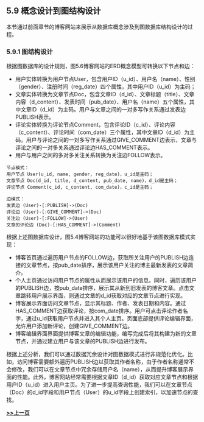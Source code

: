 ## 5.9 概念设计到图结构设计
本节通过前面章节的博客网站来展示从数据库概念涉及到图数据库结构设计的过程。

### 5.9.1 图结构设计
根据图数据库的设计规则，图5.6博客网站的ERD概念模型可转换以下节点和边：
- 用户实体转换为用户节点User，包含用户ID（u\_id）、用户名（name）、性别（gender）、注册时间（reg\_date）四个属性，其中用户ID（u\_id）为主码；
- 文章实体转换为文章节点Doc，包含文章ID（d\_id）、文章标题（title）、文章内容（d\_content）、发表时间（pub\_date）、用户名（name）五个属性，其中文章ID（d\_id）为主码。用户与文章之间的一对多写作关系通过发表边PUBLISH表示。
- 评论实体转换为评论节点Comment，包含评论ID（c\_id）、评论内容（c\_content）、评论时间（com\_date）三个属性，其中文章ID（d\_id）为主码。用户与评论之间的一对多写作关系通过GIVE_COMMENT边表示，文章与评论之间的一对多关系通过评论边HAS\_COMMENT表示。
- 用户与用户之间的多对多关注关系转换为关注边FOLLOW表示。

```bson
节点模式：
用户节点 User(u_id, name, gender, reg_date)，u_id是主码；
文章节点 Doc(d_id, title, d_content, pub_date, name)，d_id是主码；
评论节点 Comment(c_id, c_content, com_date)，c_id是主码；

边模式：
发表边 (User)-[:PUBLISH]->(Doc)
评论边 (User)-[:GIVE_COMMENT]->(Doc)
关注边 (User)-[:FOLLOW]->(User)
文章的评论边 (Doc)-[:HAS_COMMENT]->(Comment)
```

根据上述图数据库设计，图5.4博客网站的功能可以很好地基于该图数据库模式实现：
- 博客首页通过遍历用户节点的FOLLOW边，获取所关注用户的PUBLISH边连接的文章节点，按pub_date排序，展示该用户关注的博主最新发表的文章简介。
- 个人主页通过访问用户节点的属性从而展示该用户的信息。同时，遍历该用户的PUBLISH边，按pub_date排序，展示其从新到旧发表的博客文章。点击文章跳转用户展示界面，则通过文章的d_id获取对应的文章节点进行实现。
- 博客展示界面访问文章节点，显示其标题、作者、发表日期和内容。通过HAS_COMMENT边获取评论，按com_date排序。用户可点击评论作者名字，通过u_id获取用户节点并进入其个人主页。页面底部提供评论编辑界面，允许用户添加新评论，创建GIVE_COMMENT边。
- 博客编辑界面界面提供博客文章的编辑功能，编写完成后将其构建为新的文章节点，并通过建立用户与该文章的PUBLISH边进行发布。

根据上述分析，我们可以通过数据冗余设计对图数据模式进行非规范化优化。比如，访问博客需要额外遍历PUBLISH边以获取其作者名称，由于作者名称通常不会修改，我们可以在文章节点中冗余存储用户名（name），从而提升博客展示界面的性能。此外，博客网站经常需要根据文章ID（d_id）获取对应文章节点和根据用户ID（u_id）进入用户主页。为了进一步提高查询性能，我们可以在文章节点（Doc）的d_id字段和用户节点（User）的u_id字段上创建索引，以加速节点的查找。

 [**>>上一页**](chapter5.8-G.md)